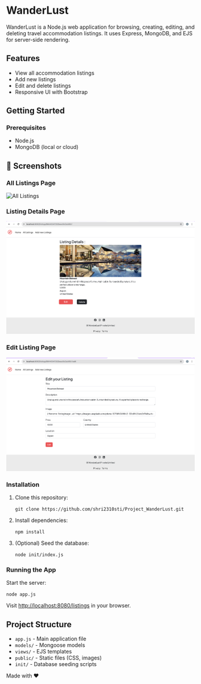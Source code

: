 # WanderLust

WanderLust is a Node.js web application for browsing, creating, editing, and deleting travel accommodation listings. It uses Express, MongoDB, and EJS for server-side rendering.

## Features

- View all accommodation listings
- Add new listings
- Edit and delete listings
- Responsive UI with Bootstrap

## Getting Started

### Prerequisites

- Node.js
- MongoDB (local or cloud)

## 📸 Screenshots

### All Listings Page

![All Listings](./screenshots/allListings.png)

### Listing Details Page

![Listing Details](./screenshots/details.png)

### Edit Listing Page

![Edit Listing](./screenshots/edit.png)

### Installation

1. Clone this repository:
   ```
   git clone https://github.com/shri2310sti/Project_WanderLust.git
   ```
2. Install dependencies:
   ```
   npm install
   ```
3. (Optional) Seed the database:
   ```
   node init/index.js
   ```

### Running the App

Start the server:

```
node app.js
```

Visit [http://localhost:8080/listings](http://localhost:8080/listings) in your browser.

## Project Structure

- `app.js` - Main application file
- `models/` - Mongoose models
- `views/` - EJS templates
- `public/` - Static files (CSS, images)
- `init/` - Database seeding scripts

Made with ❤️
